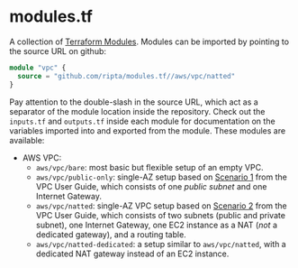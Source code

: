 # modules.tf

A collection of [Terraform Modules](https://www.terraform.io/docs/modules/sources.html). Modules can be imported by pointing to the source URL on github:

```terraform
module "vpc" {
  source = "github.com/ripta/modules.tf//aws/vpc/natted"
}
```

Pay attention to the double-slash in the source URL, which act as a separator of the module location inside the repository. Check out the `inputs.tf` and `outputs.tf` inside each module for documentation on the variables imported into and exported from the module. These modules are available:

* AWS VPC:
  * `aws/vpc/bare`: most basic but flexible setup of an empty VPC.
  * `aws/vpc/public-only`: single-AZ setup based on [Scenario 1](http://docs.aws.amazon.com/AmazonVPC/latest/UserGuide/VPC_Scenario1.html) from the VPC User Guide, which consists of one *public subnet* and one Internet Gateway.
  * `aws/vpc/natted`: single-AZ VPC setup based on [Scenario 2](http://docs.aws.amazon.com/AmazonVPC/latest/UserGuide/VPC_Scenario2.html) from the VPC User Guide, which consists of two subnets (public and private subnet), one Internet Gateway, one EC2 instance as a NAT (_not_ a dedicated gateway), and a routing table.
  * `aws/vpc/natted-dedicated`: a setup similar to `aws/vpc/natted`, with a dedicated NAT gateway instead of an EC2 instance.
